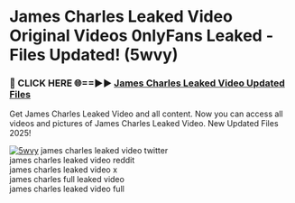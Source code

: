# James Charles Leaked Video Original Videos 0nlyFans Leaked - Files Updated! (5wvy)

<h3>🔴 CLICK HERE 🌐==►► <a href="https://tinyurl.com/x26r9saj" rel="nofollow">James Charles Leaked Video Updated Files</a></h3>

Get James Charles Leaked Video and all content. Now you can access all videos and pictures of James Charles Leaked Video. New Updated Files 2025!

[![5wvy](https://i.imgur.com/LkgZPqh.gif)](https://tinyurl.com/x26r9saj)
james charles leaked video twitter<br>
james charles leaked video reddit<br>
james charles leaked video x<br>
james charles full leaked video<br>
james charles leaked video full
